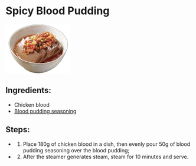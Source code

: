 # Spicy Blood Pudding

![Spicy Blood Pudding](../../images/%E9%A6%99%E8%BE%A3%E8%A1%80%E6%97%BA.png)

## Ingredients: 
- Chicken blood
- [Blood pudding seasoning](../seasonings/Blood%20Wang%20Sauce.md)

## Steps:
- 1. Place 180g of chicken blood in a dish, then evenly pour 50g of blood pudding seasoning over the blood pudding;
- 2. After the steamer generates steam, steam for 10 minutes and serve.